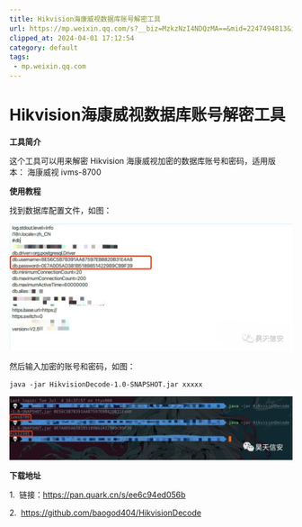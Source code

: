 ```yaml
---
title: Hikvision海康威视数据库账号解密工具
url: https://mp.weixin.qq.com/s?__biz=MzkzNzI4NDQzMA==&mid=2247494813&idx=2&sn=b6093b443b4bd71eaa46ec0be9169dc8&chksm=c2936abcf5e4e3aaef6ffd573351d4d6b8d5d0aafe128219e93b73b82f1e4029f066bd7d96c5&scene=126&sessionid=1697942000&key=debaf56e0df4198f87bb416a8c39e3effed1f6aed5606abd55bf6316632414c7127d8fdcd09276c502a2c7215ee010ad1df78511b9ed66c67ea572b7142d674cb974fa752df849916b6820fe52a689cfcb880638a53959efc25531b54dbfa9a5ac2a72e16dec8bbfff4cf66dc5300c1a52c401b6ec100f57253ed166821f67da&ascene=15&uin=NTY2NTA4NjQ%3D&devicetype=Windows+10+x64&version=63060012&lang=zh_CN&session_us=gh_6f2a00098080&countrycode=AL&exportkey=n_ChQIAhIQm5h3%2FMBH3jXhwF0xuwKvHxLuAQIE97dBBAEAAAAAAEbyGP7WqhgAAAAOpnltbLcz9gKNyK89dVj0VK%2FSYSRcKXeQeTfzIOQl5ggQu3byi1K%2F20PxJglvMTVATl9qeVlVpBTmAxz5LNAb%2Byg4f%2BgjyOVtc7StaeJ4g5BexoqnIncYPRd9PVp8eHytCF0QFBWlDqVn86s79YFaz7rQphAch6PzpAgxb06oW6fLkRZaxlX5Y8EQhiprMDskX%2BE5d85jlUgURQ%2F9KaAUm7MWAnw2pXwhLPIIbC0EoeOhtcnTVMGBUyhYfGWPly%2FRj95TUwrAR0wgYjXTlQ1Gvyf%2BgnBQtz4%3D&acctmode=0&pass_ticket=tb9HPtTGilJ2jU7A916YMQ2r580l0Ms4YgUlkjK8hPiaog12Sh8eKUeXIA6vSUHk&wx_header=0&fontgear=2
clipped_at: 2024-04-01 17:12:54
category: default
tags: 
 - mp.weixin.qq.com
---
```



# Hikvision海康威视数据库账号解密工具

**工具简介**

这个工具可以用来解密 Hikvision 海康威视加密的数据库账号和密码，适用版本： 海康威视 ivms-8700 

**使用教程**

找到数据库配置文件，如图：  

![图片](assets/1711962774-e8aec369781a28986405be07c3769a30.webp)

然后输入加密的账号和密码，如图：

```plain
java -jar HikvisionDecode-1.0-SNAPSHOT.jar xxxxx
```

![图片](assets/1711962774-e41a04218728c0e23b77f2c217c441b1.webp)

**下载地址**

1\.  链接：https://pan.quark.cn/s/ee6c94ed056b

2.  https://github.com/baogod404/HikvisionDecode

